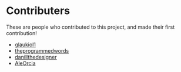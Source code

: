 # Contributers

These are people who contributed to this project, and made their first contribution!

- [glaukiol1](https://github.com/glaukiol1)
- [theprogrammedwords](https://github.com/theprogrammedwords/)
- [danillthedesigner](https://github.com/danillthedesigner)
- [AleOrcia](https://github.com/AleOrcia)
